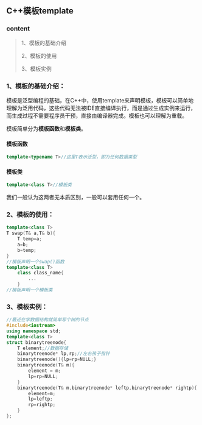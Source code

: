 ## C++模板template

### content

> 1、模板的基础介绍
>
> 2、模板的使用
>
> 3、模板实例

### 1、模板的基础介绍：

模板是泛型编程的基础，在C++中，使用template来声明模板，模板可以简单地理解为泛用代码，这些代码无法被IDE直接编译执行，而是通过生成实例来运行，而生成过程不需要程序员干预，直接由编译器完成。模板也可以理解为重载。

模板简单分为**模板函数**和**模板类**。

#### 模板函数

```C++
template<typename T>//这里T表示泛型，即为任何数据类型
```

#### 模板类

```c++
template<class T>//模板类
```

我们一般认为这两者无本质区别，一般可以套用任何一个。

### 2、模板的使用：

```C++
template<class T>
T swap(T& a,T& b){
    T temp=a;
    a=b;
    b=temp;
}
//模板声明一个swap()函数
template<class T>
    class class_name{
        ...
    }
//模板声明一个模板类
```

### 3、模板实例：

```C++
//最近在学数据结构就简单写个树的节点
#include<iostream>
using namespace std;
template<class T>
struct binarytreenode{
    T element;//数据存储
    binarytreenode* lp,rp;//左右孩子指针
    binarytreenode(){lp=rp=NULL;}
    binarytreenode(T& m){
        element = m;
        lp=rp=NULL;
    }
    binarytreenode(T& m,binarytreenode* leftp,binarytreenode* rightp){
        element=m;
        lp=leftp;
        rp=rightp;
    }
};
```

